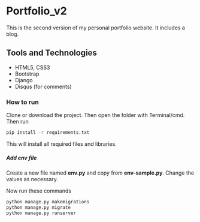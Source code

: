 # Portfolio_v2

This is the second version of my personal portfolio website. It includes a blog.
## Tools and Technologies
 * HTML5, CSS3
 * Bootstrap
 * Django
 * Disqus (for comments)
 
### How to run
Clone or download the project. Then open the folder with Terminal/cmd.
Then run 
```bash
pip install -r requirements.txt
```
This will install all required files and libraries.

##### Add env file  
Create a new file named **env.py** and copy from **env-sample.py**. Change the values as necessary.

Now run these commands
```bash
python manage.py makemigrations
python manage.py migrate
python manage.py runserver
```
